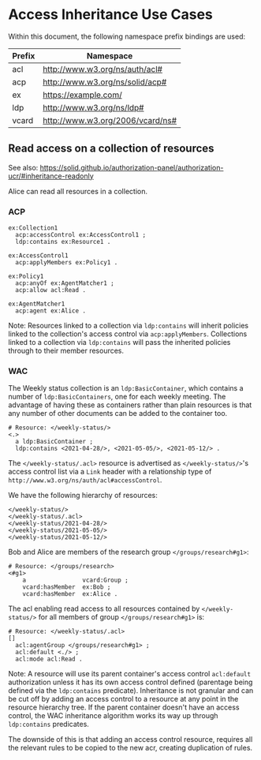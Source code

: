 # Access Inheritance Use Cases

Within this document, the following namespace prefix bindings are used:

| Prefix  | Namespace                         |
| ------- | --------------------------------- |
| acl     | http://www.w3.org/ns/auth/acl#    |
| acp     | http://www.w3.org/ns/solid/acp#   |
| ex      | https://example.com/              |
| ldp     | http://www.w3.org/ns/ldp#         |
| vcard   | http://www.w3.org/2006/vcard/ns#  |

## Read access on a collection of resources

See also: https://solid.github.io/authorization-panel/authorization-ucr/#inheritance-readonly

Alice can read all resources in a collection.

### ACP

```turtle
ex:Collection1
  acp:accessControl ex:AccessControl1 ;
  ldp:contains ex:Resource1 .

ex:AccessControl1
  acp:applyMembers ex:Policy1 .

ex:Policy1
  acp:anyOf ex:AgentMatcher1 ;
  acp:allow acl:Read .

ex:AgentMatcher1
  acp:agent ex:Alice .
```

Note: Resources linked to a collection via `ldp:contains` will inherit policies linked to the collection's access control via `acp:applyMembers`. Collections linked to a collection via `ldp:contains` will pass the inherited policies through to their member resources.

### WAC

The Weekly status collection is an `ldp:BasicContainer`, which contains a number of `ldp:BasicContainers`, one for each weekly meeting. The advantage of having these as containers rather than plain resources is that any number of other documents can be added to the container too.

```turtle
# Resource: </weekly-status/>
<.>
  a ldp:BasicContainer ;
  ldp:contains <2021-04-28/>, <2021-05-05/>, <2021-05-12/> .
```

The `</weekly-status/.acl>` resource is advertised as `</weekly-status/>`'s access control list via a `Link` header with a relationship type of `http://www.w3.org/ns/auth/acl#accessControl`.

We have the following hierarchy of resources:

```
</weekly-status/>
</weekly-status/.acl>
</weekly-status/2021-04-28/>
</weekly-status/2021-05-05/>
</weekly-status/2021-05-12/>
```

Bob and Alice are members of the research group `</groups/research#g1>`:

```turtle
# Resource: </groups/research>
<#g1>
    a                vcard:Group ;
    vcard:hasMember  ex:Bob ;
    vcard:hasMember  ex:Alice .
```

The acl enabling read access to all resources contained by `</weekly-status/>` for all members of group `</groups/research#g1>` is:

```turtle
# Resource: </weekly-status/.acl>
[]
  acl:agentGroup </groups/research#g1> ;
  acl:default <./> ;
  acl:mode acl:Read .
```

Note: A resource will use its parent container's access control `acl:default` authorization unless it has its own access control defined (parentage being defined via the `ldp:contains` predicate). Inheritance is not granular and can be cut off by adding an access control to a resource at any point in the resource hierarchy tree. If the parent container doesn't have an access control, the WAC inheritance algorithm works its way up through `ldp:contains` predicates.

The downside of this is that adding an access control resource, requires all the relevant rules to be copied to the new acr, creating duplication of rules.
